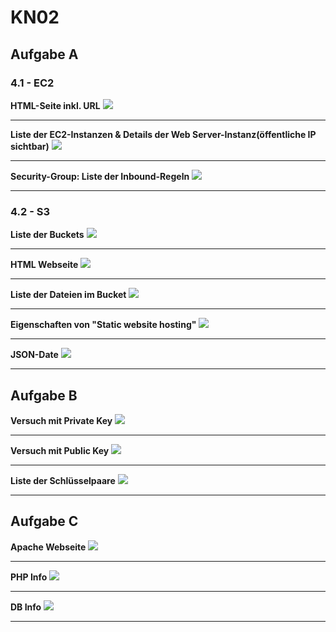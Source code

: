 # KN02

## Aufgabe A

### 4.1 - EC2

**HTML-Seite inkl. URL**
![](screenshots/Screenshot%202024-09-05%20153533.png)

***

**Liste der EC2-Instanzen & Details der Web Server-Instanz(öffentliche IP sichtbar)**
![](screenshots/Screenshot%202024-09-05%20153550.png)

***

**Security-Group: Liste der Inbound-Regeln**
![](screenshots/Screenshot%202024-09-05%20153639.png)

***

### 4.2 - S3

**Liste der Buckets**
![](screenshots/list-of-buckets.png)

***

**HTML Webseite**
![](screenshots/bucket-website.png)

***

**Liste der Dateien im Bucket**
![](screenshots/list-of-bucket-items.png)

***

**Eigenschaften von "Static website hosting"**
![](screenshots/website-properties.png)

***

**JSON-Date**
![](screenshots/json.png)

***

## Aufgabe B

**Versuch mit Private Key**
![](screenshots/attempt_private.png)

***

**Versuch mit Public Key**
![](screenshots/attempt_public.png)

***

**Liste der Schlüsselpaare**
![](screenshots/lis.png)

***

## Aufgabe C

**Apache Webseite**
![](screenshots/apache.png)

***

**PHP Info**
![](screenshots/php.png)

***

**DB Info**
![](screenshots/db.png)

***




